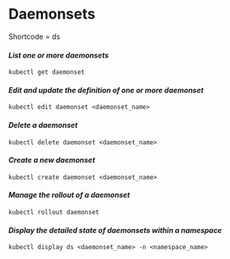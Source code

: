 # Daemonsets
Shortcode = ds

#### _List one or more daemonsets_
```
kubectl get daemonset
```
#### _Edit and update the definition of one or more daemonset_
```
kubectl edit daemonset <daemonset_name>
```
#### _Delete a daemonset_
```
kubectl delete daemonset <daemonset_name>
```
#### _Create a new daemonset_
```
kubectl create daemonset <daemonset_name>
```
#### _Manage the rollout of a daemonset_
```
kubectl rollout daemonset
```
#### _Display the detailed state of daemonsets within a namespace_
```
kubectl display ds <daemonset_name> -n <namespace_name>
```